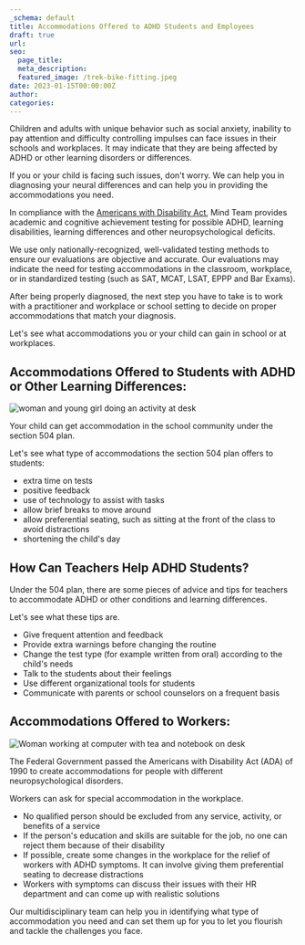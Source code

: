 ```yaml
---
_schema: default
title: Accommodations Offered to ADHD Students and Employees
draft: true
url:
seo:
  page_title:
  meta_description:
  featured_image: /trek-bike-fitting.jpeg
date: 2023-01-15T00:00:00Z
author:
categories:
---
```

Children and adults with unique behavior such as social anxiety, inability to pay attention and difficulty controlling impulses can face issues in their schools and workplaces. It may indicate that they are being affected by ADHD or other learning disorders or differences.

If you or your child is facing such issues, don't worry. We can help you in diagnosing your neural differences and can help you in providing the accommodations you need.

In compliance with the [Americans with Disability Act](https://adata.org/factsheet/ADA-overview), Mind Team provides academic and cognitive achievement testing for possible ADHD, learning disabilities, learning differences and other neuropsychological deficits.

We use only nationally-recognized, well-validated testing methods to ensure our evaluations are objective and accurate. Our evaluations may indicate the need for testing accommodations in the classroom, workplace, or in standardized testing (such as SAT, MCAT, LSAT, EPPP and Bar Exams).

After being properly diagnosed, the next step you have to take is to work with a practitioner and workplace or school setting to decide on proper accommodations that match your diagnosis.

Let's see what accommodations you or your child can gain in school or at workplaces.

## Accommodations Offered to Students with ADHD or Other Learning Differences:

![woman and young girl doing an activity at desk](/uploads/woman-and-young-girl-together-at-desk.jpg)

Your child can get accommodation in the school community under the section 504 plan.

Let's see what type of accommodations the section 504 plan offers to students:

* extra time on tests
* positive feedback
* use of technology to assist with tasks
* allow brief breaks to move around
* allow preferential seating, such as sitting at the front of the class to avoid distractions
* shortening the child's day

## How Can Teachers Help ADHD Students?

Under the 504 plan, there are some pieces of advice and tips for teachers to accommodate ADHD or other conditions and learning differences.

Let's see what these tips are.

* Give frequent attention and feedback
* Provide extra warnings before changing the routine
* Change the test type (for example written from oral) according to the child's needs
* Talk to the students about their feelings
* Use different organizational tools for students
* Communicate with parents or school counselors on a frequent basis

## Accommodations Offered to Workers:

![Woman working at computer with tea and notebook on desk](/uploads/woman-working-at-computer.jpg)

The Federal Government passed the Americans with Disability Act (ADA) of 1990 to create accommodations for people with different neuropsychological disorders.

Workers can ask for special accommodation in the workplace.

* No qualified person should be excluded from any service, activity, or benefits of a service
* If the person's education and skills are suitable for the job, no one can reject them because of their disability
* If possible, create some changes in the workplace for the relief of workers with ADHD symptoms. It can involve giving them preferential seating to decrease distractions
* Workers with symptoms can discuss their issues with their HR department and can come up with realistic solutions

Our multidisciplinary team can help you in identifying what type of accommodation you need and can set them up for you to let you flourish and tackle the challenges you face.